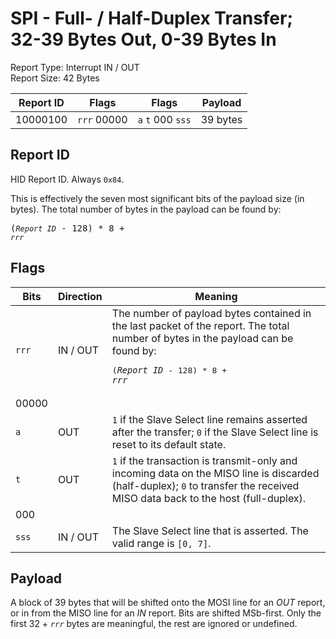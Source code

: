 
# SPI - Full- / Half-Duplex Transfer; 32-39 Bytes Out, 0-39 Bytes In
Report Type: Interrupt IN / OUT<br />
Report Size: 42 Bytes

| Report ID | Flags | Flags | Payload |
|-----------|-------|-------|---------|
| 10000100 | `rrr`&nbsp;00000 | `a`&nbsp;`t`&nbsp;000&nbsp;`sss` | 39 bytes |

## Report ID
HID Report ID.  Always `0x84`.

This is effectively the seven most significant bits of the payload size (in bytes).  The total number of bytes in the payload can be found by: <pre>(*`Report ID`* - 128) * 8 + *`rrr`*</pre>

## Flags
| Bits  | Direction | Meaning |
|-------|-----------|---------|
| `rrr` | IN / OUT  | The number of payload bytes contained in the last packet of the report.  The total number of bytes in the payload can be found by: <pre>(*`Report ID`* - 128) * 8 + *`rrr`*</pre> |
| 00000 |          |                                                                       |
| `a`   | OUT      | `1` if the Slave Select line remains asserted after the transfer; `0` if the Slave Select line is reset to its default state. |
| `t`   | OUT      | `1` if the transaction is transmit-only and incoming data on the MISO line is discarded (half-duplex); `0` to transfer the received MISO data back to the host (full-duplex). |
| 000   |          |                                                                       |
| `sss` | IN / OUT | The Slave Select line that is asserted.  The valid range is `[0, 7]`. |

## Payload
A block of 39 bytes that will be shifted onto the MOSI line for an *OUT* report, or in from the MISO line for an *IN* report.  Bits are shifted MSb-first.  Only the first 32 + *`rrr`* bytes are meaningful, the rest are ignored or undefined.
